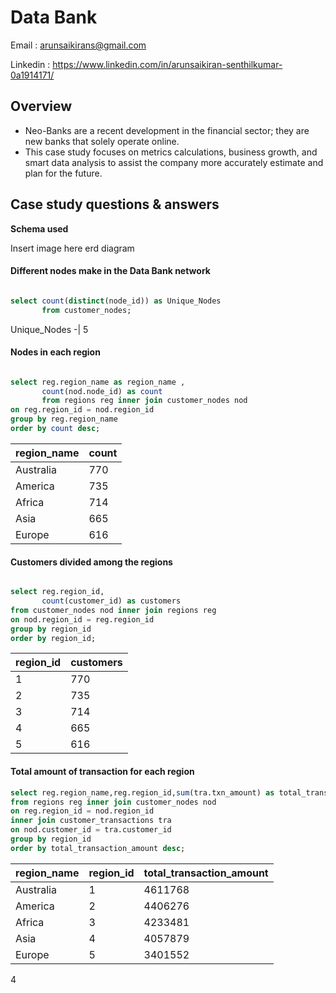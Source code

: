 # Data Bank #
Email : arunsaikirans@gmail.com

Linkedin : https://www.linkedin.com/in/arunsaikiran-senthilkumar-0a1914171/

## Overview ##
  * Neo-Banks are a recent development in the financial sector; they are new 
banks that solely operate online.
  * This case study focuses on metrics calculations, business growth, and smart 
data analysis to assist the company more accurately estimate and plan for the 
future.

## Case study questions & answers ##
**Schema used**

Insert image here erd diagram


#### Different nodes make in the Data Bank network

````sql

select count(distinct(node_id)) as Unique_Nodes 
       from customer_nodes;
````

Unique_Nodes
-|
5


#### Nodes in each region
````sql

select reg.region_name as region_name ,
       count(nod.node_id) as count
       from regions reg inner join customer_nodes nod
on reg.region_id = nod.region_id
group by reg.region_name
order by count desc;
````
region_name|count
----|----
Australia|770
America|735
Africa|714
Asia|665
Europe|616

#### Customers divided among the regions
````sql

select reg.region_id,
       count(customer_id) as customers
from customer_nodes nod inner join regions reg
on nod.region_id = reg.region_id
group by region_id
order by region_id;
````
region_id|customers
----|----
1|770
2|735
3|714
4|665
5|616


#### Total amount of transaction for each region
````sql
select reg.region_name,reg.region_id,sum(tra.txn_amount) as total_transaction_amount
from regions reg inner join customer_nodes nod
on reg.region_id = nod.region_id
inner join customer_transactions tra
on nod.customer_id = tra.customer_id
group by region_id
order by total_transaction_amount desc;
````
region_name|region_id|total_transaction_amount
----|----|----
Australia|1|4611768
America|2|4406276
Africa|3|4233481
Asia|4|4057879
Europe|5|3401552

4


